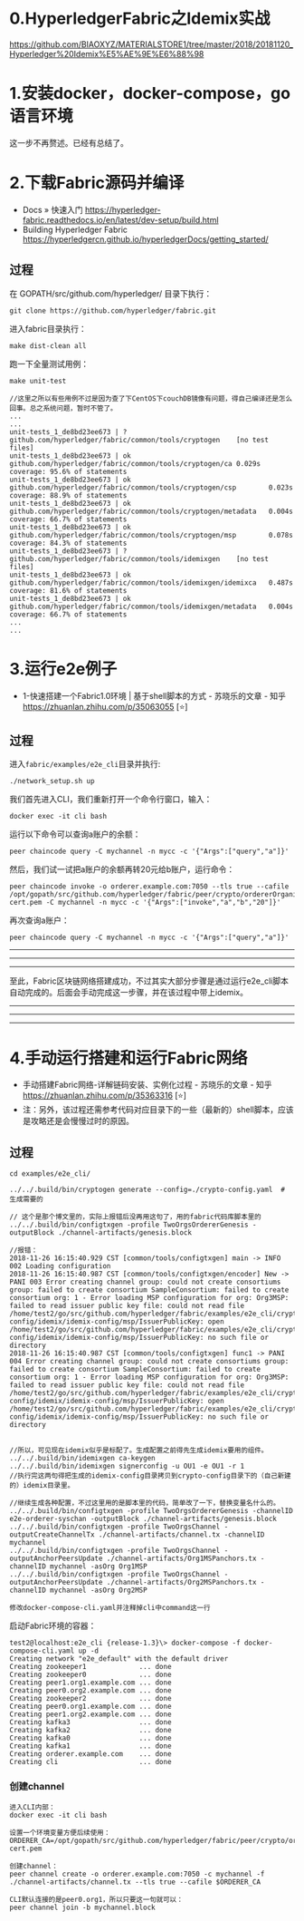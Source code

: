 
# 0.HyperledgerFabric之Idemix实战

https://github.com/BIAOXYZ/MATERIALSTORE1/tree/master/2018/20181120_Hyperledger%20Idemix%E5%AE%9E%E6%88%98

# 1.安装docker，docker-compose，go语言环境

这一步不再赘述。已经有总结了。

# 2.下载Fabric源码并编译

- Docs » 快速入门 https://hyperledger-fabric.readthedocs.io/en/latest/dev-setup/build.html
- Building Hyperledger Fabric https://hyperledgercn.github.io/hyperledgerDocs/getting_started/

## 过程

在 GOPATH/src/github.com/hyperledger/ 目录下执行：
```
git clone https://github.com/hyperledger/fabric.git
```

进入fabric目录执行：
```
make dist-clean all
```

跑一下全量测试用例：
```
make unit-test
```
```
//这里之所以有些用例不过是因为查了下CentOS下couchDB镜像有问题，得自己编译还是怎么回事。总之系统问题，暂时不管了。
...
...
unit-tests_1_de8bd23ee673 | ?           github.com/hyperledger/fabric/common/tools/cryptogen    [no test files]
unit-tests_1_de8bd23ee673 | ok          github.com/hyperledger/fabric/common/tools/cryptogen/ca 0.029s  coverage: 95.6% of statements
unit-tests_1_de8bd23ee673 | ok          github.com/hyperledger/fabric/common/tools/cryptogen/csp        0.023s  coverage: 88.9% of statements
unit-tests_1_de8bd23ee673 | ok          github.com/hyperledger/fabric/common/tools/cryptogen/metadata   0.004s  coverage: 66.7% of statements
unit-tests_1_de8bd23ee673 | ok          github.com/hyperledger/fabric/common/tools/cryptogen/msp        0.078s  coverage: 84.3% of statements
unit-tests_1_de8bd23ee673 | ?           github.com/hyperledger/fabric/common/tools/idemixgen    [no test files]
unit-tests_1_de8bd23ee673 | ok          github.com/hyperledger/fabric/common/tools/idemixgen/idemixca   0.487s  coverage: 81.6% of statements
unit-tests_1_de8bd23ee673 | ok          github.com/hyperledger/fabric/common/tools/idemixgen/metadata   0.004s  coverage: 66.7% of statements
...
...
```

# 3.运行e2e例子

- 1-快速搭建一个Fabric1.0环境  |  基于shell脚本的方式 - 苏晓乐的文章 - 知乎 https://zhuanlan.zhihu.com/p/35063055 [:star:]

## 过程

进入`fabric/examples/e2e_cli`目录并执行:
```
./network_setup.sh up
```

我们首先进入CLI，我们重新打开一个命令行窗口，输入：
```
docker exec -it cli bash
```

运行以下命令可以查询a账户的余额：
```
peer chaincode query -C mychannel -n mycc -c '{"Args":["query","a"]}'
```

然后，我们试一试把a账户的余额再转20元给b账户，运行命令：
```
peer chaincode invoke -o orderer.example.com:7050 --tls true --cafile /opt/gopath/src/github.com/hyperledger/fabric/peer/crypto/ordererOrganizations/example.com/orderers/orderer.example.com/msp/tlscacerts/tlsca.example.com-cert.pem -C mychannel -n mycc -c '{"Args":["invoke","a","b","20"]}'
```

再次查询a账户：
```
peer chaincode query -C mychannel -n mycc -c '{"Args":["query","a"]}'
```

****************************************************************************************************
****************************************************************************************************
****************************************************************************************************
至此，Fabric区块链网络搭建成功，不过其实大部分步骤是通过运行e2e_cli脚本自动完成的。后面会手动完成这一步骤，并在该过程中带上idemix。
****************************************************************************************************
****************************************************************************************************
****************************************************************************************************


# 4.手动运行搭建和运行Fabric网络

- 手动搭建Fabric网络-详解链码安装、实例化过程 - 苏晓乐的文章 - 知乎 https://zhuanlan.zhihu.com/p/35363316 [:star:]
- 注：另外，该过程还需参考代码对应目录下的一些（最新的）shell脚本，应该是攻略还是会慢慢过时的原因。

## 过程

```
cd examples/e2e_cli/

../../.build/bin/cryptogen generate --config=./crypto-config.yaml  # 生成需要的
```

```
// 这个是那个博文里的，实际上报错后没再用这句了，用的fabric代码库脚本里的
../../.build/bin/configtxgen -profile TwoOrgsOrdererGenesis -outputBlock ./channel-artifacts/genesis.block

//报错：
2018-11-26 16:15:40.929 CST [common/tools/configtxgen] main -> INFO 002 Loading configuration
2018-11-26 16:15:40.987 CST [common/tools/configtxgen/encoder] New -> PANI 003 Error creating channel group: could not create consortiums group: failed to create consortium SampleConsortium: failed to create consortium org: 1 - Error loading MSP configuration for org: Org3MSP: failed to read issuer public key file: could not read file /home/test2/go/src/github.com/hyperledger/fabric/examples/e2e_cli/crypto-config/idemix/idemix-config/msp/IssuerPublicKey: open /home/test2/go/src/github.com/hyperledger/fabric/examples/e2e_cli/crypto-config/idemix/idemix-config/msp/IssuerPublicKey: no such file or directory
2018-11-26 16:15:40.987 CST [common/tools/configtxgen] func1 -> PANI 004 Error creating channel group: could not create consortiums group: failed to create consortium SampleConsortium: failed to create consortium org: 1 - Error loading MSP configuration for org: Org3MSP: failed to read issuer public key file: could not read file /home/test2/go/src/github.com/hyperledger/fabric/examples/e2e_cli/crypto-config/idemix/idemix-config/msp/IssuerPublicKey: open /home/test2/go/src/github.com/hyperledger/fabric/examples/e2e_cli/crypto-config/idemix/idemix-config/msp/IssuerPublicKey: no such file or directory


//所以，可见现在idemix似乎是标配了。生成配置之前得先生成idemix要用的组件。
../../.build/bin/idemixgen ca-keygen
../../.build/bin/idemixgen signerconfig -u OU1 -e OU1 -r 1
//执行完这两句得把生成的idemix-config目录拷贝到crypto-config目录下的（自己新建的）idemix目录里。

//继续生成各种配置，不过这里用的是脚本里的代码，简单改了一下，替换变量名什么的。
../../.build/bin/configtxgen -profile TwoOrgsOrdererGenesis -channelID e2e-orderer-syschan -outputBlock ./channel-artifacts/genesis.block
../../.build/bin/configtxgen -profile TwoOrgsChannel -outputCreateChannelTx ./channel-artifacts/channel.tx -channelID mychannel
../../.build/bin/configtxgen -profile TwoOrgsChannel -outputAnchorPeersUpdate ./channel-artifacts/Org1MSPanchors.tx -channelID mychannel -asOrg Org1MSP
../../.build/bin/configtxgen -profile TwoOrgsChannel -outputAnchorPeersUpdate ./channel-artifacts/Org2MSPanchors.tx -channelID mychannel -asOrg Org2MSP
```

```
修改docker-compose-cli.yaml并注释掉cli中command这一行
```

启动Fabric环境的容器：
```
test2@localhost:e2e_cli {release-1.3}\> docker-compose -f docker-compose-cli.yaml up -d
Creating network "e2e_default" with the default driver
Creating zookeeper1             ... done
Creating zookeeper0             ... done
Creating peer1.org1.example.com ... done
Creating peer0.org2.example.com ... done
Creating zookeeper2             ... done
Creating peer0.org1.example.com ... done
Creating peer1.org2.example.com ... done
Creating kafka3                 ... done
Creating kafka2                 ... done
Creating kafka0                 ... done
Creating kafka1                 ... done
Creating orderer.example.com    ... done
Creating cli                    ... done
```

### 创建channel

```
进入CLI内部：
docker exec -it cli bash
```

```
设置一个环境变量方便后续使用：
ORDERER_CA=/opt/gopath/src/github.com/hyperledger/fabric/peer/crypto/ordererOrganizations/example.com/orderers/orderer.example.com/msp/tlscacerts/tlsca.example.com-cert.pem
```

```
创建channel：
peer channel create -o orderer.example.com:7050 -c mychannel -f ./channel-artifacts/channel.tx --tls true --cafile $ORDERER_CA
```

```
CLI默认连接的是peer0.org1，所以只要这一句就可以：
peer channel join -b mychannel.block
```

